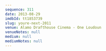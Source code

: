 ```yaml
---
sequence: 311
date: 2013-08-29
imdbId: tt1853739
slug: youre-next-2011
venue: Alamo Drafthouse Cinema - One Loudoun
venueNotes: null
medium: null
mediumNotes: null
---
```

